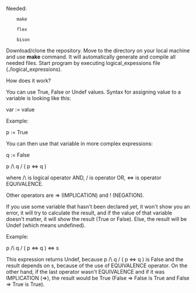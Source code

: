 Needed:
        
        make
        
        flex
        
        bison

Download/clone the repository. Move to the directory on your local machine and use **make** command. It will automatically generate and compile all needed files. Start program by executing logical_expessions file (./logical_expressions).

How does it work?

You can use True, False or Undef values. Syntax for assigning value to a variable is looking like this:

var := value

Example: 

p := True


You can then use that variable in more complex expressions:

q := False

p /\ q \/ ( p <=> q )

where /\ is logical operator AND, \/ is operator OR, <=> is operator EQUIVALENCE.

Other operators are => (IMPLICATION) and ! (NEGATION).

If you use some variable that hasn't been declared yet, it won't show you an error, it will try to calculate the result, and if the value of that variable doesn't matter, it will show the result (True or False). Else, the result will be Undef (which means undefined).

Example:

p /\ q \/ ( p <=> q ) <=> s

This expression returns Undef, because p /\ q \/ ( p <=> q ) is False and the result depends on s, because of the use of EQUIVALENCE operator. On the other hand, if the last operator wasn't EQUIVALENCE and if it was IMPLICATION (=>), the result would be True (False => False is True and False => True is True).
